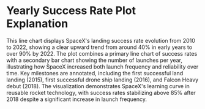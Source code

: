 # Yearly Success Rate Plot Explanation

This line chart displays SpaceX's landing success rate evolution from 2010 to 2022, showing a clear upward trend from around 40% in early years to over 90% by 2022. The plot combines a primary line chart of success rates with a secondary bar chart showing the number of launches per year, illustrating how SpaceX increased both launch frequency and reliability over time. Key milestones are annotated, including the first successful land landing (2015), first successful drone ship landing (2016), and Falcon Heavy debut (2018). The visualization demonstrates SpaceX's learning curve in reusable rocket technology, with success rates stabilizing above 85% after 2018 despite a significant increase in launch frequency. 